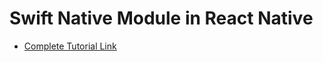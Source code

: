 # Swift Native Module in React Native

- [Complete Tutorial Link](https://www.youtube.com/watch?v=DREQwNb99l0)
